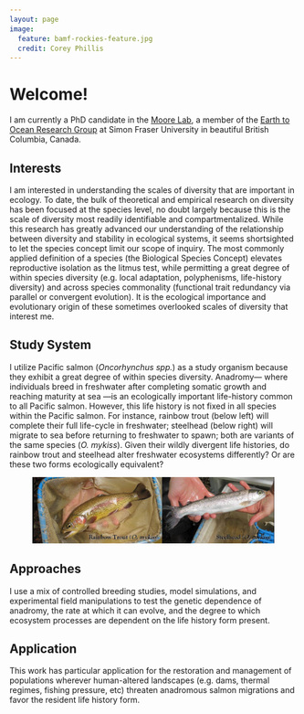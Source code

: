 ```yaml
---
layout: page
image:
  feature: bamf-rockies-feature.jpg
  credit: Corey Phillis
---
```

Welcome!
============
I am currently a PhD candidate in the [Moore Lab](http://moorelab.wix.com/moorelab), a member of the [Earth to Ocean Research Group](earth2ocean.org) at Simon Fraser University in beautiful British Columbia, Canada.

Interests
-----------------

I am interested in understanding the scales of diversity that are important in ecology. To date, the bulk of theoretical and empirical research on diversity has been focused at the species level, no doubt largely because this is the scale of diversity most readily identifiable and compartmentalized. While this research has greatly advanced our understanding of the relationship between diversity and stability in ecological systems, it seems shortsighted to let the species concept limit our scope of inquiry. The most commonly applied definition of a species (the Biological Species Concept) elevates reproductive isolation as the litmus test, while permitting a great degree of within species diversity (e.g. local adaptation, polyphenisms, life-history diversity) and across species commonality (functional trait redundancy via parallel or convergent evolution). It is the ecological importance and evolutionary origin of these sometimes overlooked scales of diversity that interest me.

Study System
---------------
I utilize Pacific salmon (*Oncorhynchus spp.*) as a study organism because they exhibit a great degree of within species diversity. Anadromy— where individuals breed in freshwater after completing somatic growth and reaching maturity at sea —is an ecologically important life-history common to all Pacific salmon. However, this life history is not fixed in all species within the Pacific salmon. For instance, rainbow trout (below left) will complete their full life-cycle in freshwater; steelhead (below right) will migrate to sea before returning to freshwater to spawn; both are variants of the same species (*O. mykiss*). Given their wildly divergent life histories, do rainbow trout and steelhead alter freshwater ecosystems differently? Or are these two forms ecologically equivalent? 

<figure>
	<a href="/images/RBT-and-SH.jpg"><img src="/images/RBT-and-SH.jpg"></a>
</figure>

Approaches
--------------
I use a mix of controlled breeding studies, model simulations, and experimental field manipulations to test the genetic dependence of anadromy, the rate at which it can evolve, and the degree to which ecosystem processes are dependent on the life history form present.

Application
----------------
This work has particular application for the restoration and management of populations wherever human-altered landscapes (e.g. dams, thermal regimes, fishing pressure, etc) threaten anadromous salmon migrations and favor the resident life history form.
 

